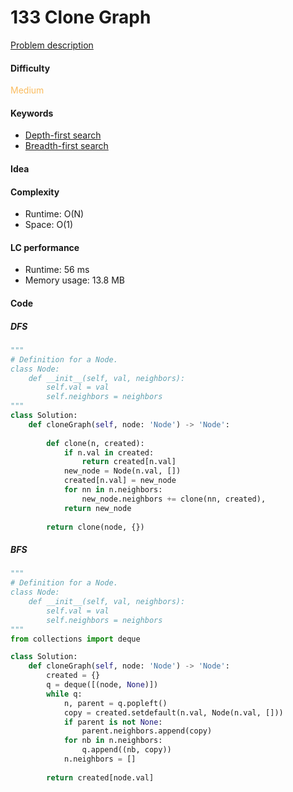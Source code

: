 133 Clone Graph
=======================
[Problem description](https://leetcode.com/problems/clone-graph/)

#### Difficulty
<span style="color:#FABC60">Medium</span>

#### Keywords
- [Depth-first search](../categories/dfs.md)
- [Breadth-first search](../categories/bfs.md)

#### Idea


#### Complexity
- Runtime: O(N)
- Space: O(1)

#### LC performance
- Runtime: 56 ms
- Memory usage: 13.8 MB

#### Code
##### DFS
```python
"""
# Definition for a Node.
class Node:
    def __init__(self, val, neighbors):
        self.val = val
        self.neighbors = neighbors
"""
class Solution:
    def cloneGraph(self, node: 'Node') -> 'Node':
        
        def clone(n, created):
            if n.val in created:
                return created[n.val]
            new_node = Node(n.val, [])
            created[n.val] = new_node
            for nn in n.neighbors:
                new_node.neighbors += clone(nn, created),
            return new_node
        
        return clone(node, {})
```

##### BFS
```python
"""
# Definition for a Node.
class Node:
    def __init__(self, val, neighbors):
        self.val = val
        self.neighbors = neighbors
"""
from collections import deque

class Solution:
    def cloneGraph(self, node: 'Node') -> 'Node':
        created = {}
        q = deque([(node, None)])
        while q:
            n, parent = q.popleft()
            copy = created.setdefault(n.val, Node(n.val, []))
            if parent is not None:
                parent.neighbors.append(copy)
            for nb in n.neighbors:
                q.append((nb, copy))
            n.neighbors = []
        
        return created[node.val]
```